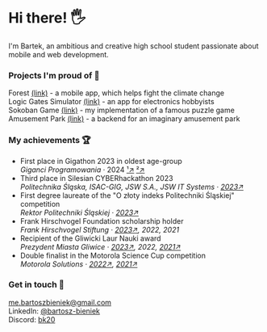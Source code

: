 # Hi there! 🖐️

I'm Bartek, an ambitious and creative high school student passionate about mobile and web development.

### Projects I'm proud of 🎉

Forest [(link)](https://github.com/bk20dev/forest) - a mobile app, which helps fight the climate change\
Logic Gates Simulator [(link)](https://github.com/team-nullptr/logic-gates-simulator) - an app for electronics hobbyists\
Sokoban Game [(link)](https://github.com/bk20dev/sokoban) - my implementation of a famous puzzle game\
Amusement Park [(link)](https://github.com/bk20dev/amusement-park-backend) - a backend for an imaginary amusement park

### My achievements 🏆

- First place in Gigathon 2023 in oldest age-group\
  _Giganci Programowania_ · 2024 [¹↗](https://www.instagram.com/p/C3AhURzJY55/) [²↗](https://www.instagram.com/p/C29pwP5oBuX/)
- Third place in Silesian CYBERhackathon 2023\
  _Politechnika Śląska, ISAC-GIG, JSW S.A., JSW IT Systems · [2023↗](https://www.facebook.com/zsti.gliwice/posts/727478272715296)_
- First degree laureate of the "O złoty indeks Politechniki Śląskiej" competition\
  _Rektor Politechniki Śląskiej · [2023↗](https://www.facebook.com/PolitechnikaSlaska/posts/5946384442077244)_
- Frank Hirschvogel Foundation scholarship holder\
  _Frank Hirschvogel Stiftung · [2023↗](https://www.facebook.com/photo/?fbid=728725062590617&set=pcb.728727419257048), 2022, 2021_
- Recipient of the Gliwicki Laur Nauki award\
  _Prezydent Miasta Gliwice · [2023↗](https://www.facebook.com/zsti.gliwice/posts/831109672352155), 2022, [2021↗](https://www.facebook.com/zsti.gliwice/posts/4843096409058728)_
- Double finalist in the Motorola Science Cup competition\
  _Motorola Solutions · [2022↗](https://edukacja.gliwice.eu/aktualnosci/oswiata/miejsce-na-pudle-w-konkursie-motoroli-dla-uczniow-zsti), [2021↗](https://www.facebook.com/zsti.gliwice/posts/4269897129711995)_

### Get in touch 🤙

[me.bartoszbieniek@gmail.com](mailto:me.bartoszbieniek@gmail.com)\
LinkedIn: [@bartosz-bieniek](https://www.linkedin.com/in/bartosz-bieniek/)\
Discord: [bk20](https://discord.com/users/236373708350947328)
